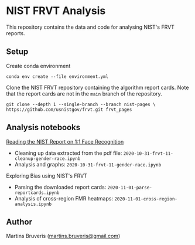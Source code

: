 # NIST FRVT Analysis

This repository contains the data and code for analysing NIST's FRVT reports.

## Setup

Create conda environment

```shell
conda env create --file environment.yml
```

Clone the NIST FRVT repository containing the algorithm report cards. Note that the report cards are not in the `main` branch of the repository.
```shell
git clone --depth 1 --single-branch --branch nist-pages \
https://github.com/usnistgov/frvt.git frvt_pages
```

## Analysis notebooks

[Reading the NIST Report on 1:1 Face Recognition](https://martinsbruveris.com/?p=617)
- Cleaning up data extracted from the pdf file: `2020-10-31-frvt-11-cleanup-gender-race.ipynb`
- Analysis and graphs: `2020-10-31-frvt-11-gender-race.ipynb`

Exploring Bias using NIST's FRVT
- Parsing the downloaded report cards: `2020-11-01-parse-reportcards.ipynb`
- Analysis of cross-region FMR heatmaps: `2020-11-01-cross-region-analysis.ipynb`

## Author

Martins Bruveris (martins.bruveris@gmail.com)